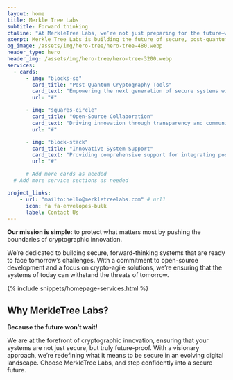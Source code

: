 ```yaml
---
layout: home
title: Merkle Tree Labs
subtitle: Forward thinking
ctaline: "At MerkleTree Labs, we’re not just preparing for the future—we’re creating it."
exerpt: Merkle Tree Labs is building the future of secure, post-quantum systems through projects focused on post-quantum secure cryprography pushing the next generation of secure systems.
og_image: /assets/img/hero-tree/hero-tree-480.webp
header_type: hero
header_img: /assets/img/hero-tree/hero-tree-3200.webp
services:
  - cards:
      - img: "blocks-sq"
        card_title: "Post-Quantum Cryptography Tools"
        card_text: "Empowering the next generation of secure systems with advanced, quantum-resistant cryptographic solutions and integrations."
        url: "#"

      - img: "squares-circle"
        card_title: "Open-Source Collaboration"
        card_text: "Driving innovation through transparency and community-driven development, ensuring our tools are robust, adaptable, and future-ready."
        url: "#"

      - img: "block-stack"
        card_title: "Innovative System Support"
        card_text: "Providing comprehensive support for integrating post-quantum security into existing infrastructures, helping organizations stay ahead of the curve."
        url: "#"

      # Add more cards as needed
  # Add more service sections as needed

project_links:
    - url: "mailto:hello@merkletreelabs.com" # url1
      icon: fa fa-envelopes-bulk
      label: Contact Us
---
```


**Our mission is simple:** to protect what matters most by pushing the boundaries of cryptographic innovation. 

We’re dedicated to building secure, forward-thinking systems that are ready to face tomorrow’s challenges. 
With a commitment to open-source development and a focus on crypto-agile solutions, we’re ensuring that the systems of today can withstand the threats of tomorrow.

{% include snippets/homepage-services.html %}


## Why MerkleTree Labs?

**Because the future won’t wait!** 

We are at the forefront of cryptographic innovation, ensuring that your systems are not just secure, but truly future-proof. With a visionary approach, we’re redefining what it means to be secure in an evolving digital landscape. Choose MerkleTree Labs, and step confidently into a secure future.